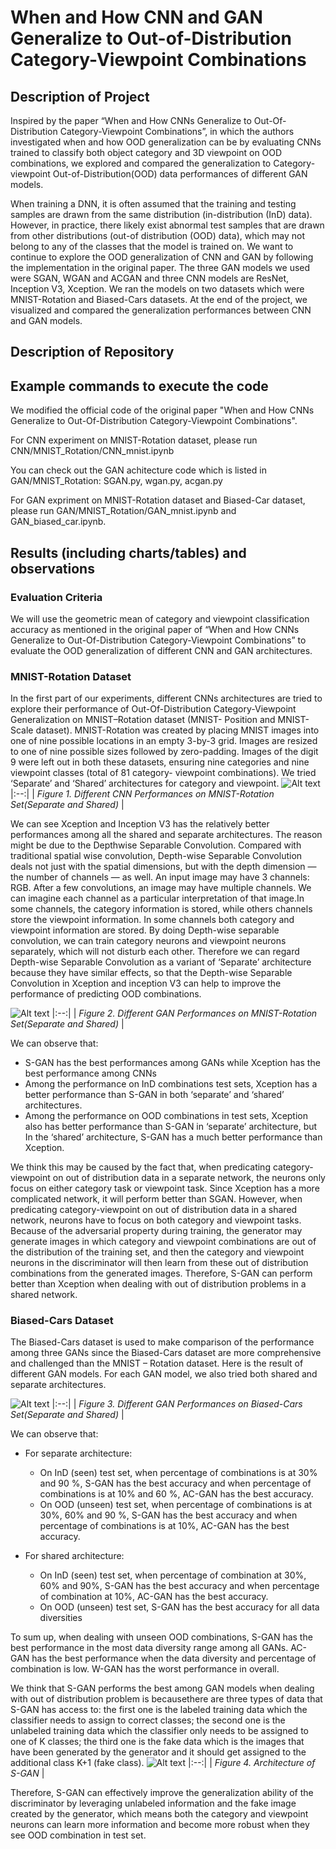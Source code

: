 # When and How CNN and GAN Generalize to Out-of-Distribution Category-Viewpoint Combinations

## Description of Project
Inspired by the paper “When and How CNNs Generalize to Out-Of-Distribution Category-Viewpoint Combinations”, in which the authors investigated when and how OOD generalization can be by evaluating CNNs trained to classify both object category and 3D viewpoint on OOD combinations, we explored and compared the generalization to Category-viewpoint Out-of-Distribution(OOD) data performances of different GAN models. 

When training a DNN, it is often assumed that the training and testing samples are drawn from the same distribution (in-distribution (InD) data). However, in practice, there likely exist abnormal test samples that are drawn from other distributions (out-of distribution (OOD) data), which may not belong to any of the classes that the model is trained on. We want to continue to explore the OOD generalization of CNN and GAN by following the implementation in the original paper. The three GAN models we used were SGAN, WGAN and ACGAN and three CNN models are ResNet, Inception V3, Xception. We ran the models on two datasets which were MNIST-Rotation and Biased-Cars datasets. At the end of the project, we visualized and compared the generalization performances between CNN and GAN models.

## Description of Repository




## Example commands to execute the code 

We modified the official code of the original paper "When and How CNNs Generalize to Out-Of-Distribution Category-Viewpoint Combinations".

For CNN experiment on MNIST-Rotation dataset, please run CNN/MNIST_Rotation/CNN_mnist.ipynb

You can check out the GAN achitecture code which is listed in GAN/MNIST_Rotation: SGAN.py, wgan.py, acgan.py

For GAN expriment on MNIST-Rotation dataset and Biased-Car dataset, please run GAN/MNIST_Rotation/GAN_mnist.ipynb and GAN_biased_car.ipynb.


## Results (including charts/tables) and observations  
### Evaluation Criteria
We will use the geometric mean of category and viewpoint classification accuracy as mentioned in the original paper of “When and How CNNs Generalize to Out-Of-Distribution Category-Viewpoint Combinations” to evaluate the OOD generalization of different CNN and GAN architectures.

### MNIST-Rotation Dataset
In the first part of our experiments, different CNNs architectures are tried to explore their performance of Out-Of-Distribution Category-Viewpoint Generalization on MNIST–Rotation dataset (MNIST- Position and MNIST-Scale dataset). MNIST-Rotation was created by placing MNIST images into one of nine possible locations in an empty 3-by-3 grid. Images are resized to one of nine possible sizes followed by zero-padding. Images of the digit 9 were left out in both these datasets, ensuring nine categories and nine viewpoint classes (total of 81 category- viewpoint combinations). We tried ‘Separate’ and ‘Shared’ architectures for category and viewpoint. 
![Alt text](/Diagrams/2.png?raw=true)
|:--:| 
| *Figure 1. Different CNN Performances on MNIST-Rotation Set(Separate and Shared)* |


We can see Xception and Inception V3 has the relatively better performances among all the shared and separate architectures. The reason might be due to the Depthwise Separable Convolution. Compared with traditional spatial wise convolution, Depth-wise Separable Convolution deals not just with the spatial dimensions, but with the depth dimension — the number of channels — as well. An input image may have 3 channels: RGB. After a few convolutions, an image may have multiple channels. We can imagine each channel as a particular interpretation of that image.In some channels, the category information is stored, while others channels store the viewpoint information. In some channels both category and viewpoint information are stored. By doing Depth-wise separable convolution, we can train category neurons and viewpoint neurons separately, which will not disturb each other. Therefore we can regard Depth-wise Separable Convolution as a variant of ‘Separate’ architecture because they have similar effects, so that the Depth-wise Separable Convolution in Xception and inception V3 can help to improve the performance of predicting OOD combinations.

![Alt text](/Diagrams/1.png?raw=true)
|:--:| 
| *Figure 2. Different GAN Performances on MNIST-Rotation Set(Separate and Shared)* |

We can observe that: 
- S-GAN has the best performances among GANs while Xception has the best performance among CNNs
- Among the performance on InD combinations test sets, Xception has a better performance than S-GAN in both ‘separate’ and ‘shared’ architectures.
- Among the performance on OOD combinations in test sets, Xception also has better performance than S-GAN in ‘separate’ architecture, but In the ‘shared’ architecture, S-GAN has a much better performance than Xception.

We think this may be caused by the fact that, when predicating category-viewpoint on out of distribution data in a separate network, the neurons only focus on either category task or viewpoint task. Since Xception has a more complicated network, it will perform better than SGAN. 
However, when predicating category-viewpoint on out of distribution data in a shared network, neurons have to focus on both category and viewpoint tasks. Because of the adversarial property during training, the generator may generate images in which category and viewpoint combinations are out of the distribution of the training set, and then the category and viewpoint neurons in the discriminator will then learn from these out of distribution combinations from the generated images. Therefore, S-GAN can perform better than Xception when dealing with out of distribution problems in a shared network.

### Biased-Cars Dataset
The Biased-Cars dataset is used to make comparison of the performance among three GANs since the Biased-Cars dataset are more comprehensive and challenged than the MNIST – Rotation dataset. Here is the result of different GAN models. For each GAN model, we also tried both shared and separate architectures.

![Alt text](/Diagrams/4.png?raw=true)
|:--:| 
| *Figure 3. Different GAN Performances on Biased-Cars Set(Separate and Shared)* |

We can observe that:
- For separate architecture:
    - On InD (seen) test set, when percentage of combinations is at 30% and 90 %, S-GAN has the best accuracy and when percentage of combinations is at 10% and 60 %, AC-GAN has the best accuracy.
    - On OOD (unseen) test set, when percentage of combinations is at 30%, 60% and 90 %, S-GAN has the best accuracy and when percentage of combinations is at 10%, AC-GAN has the best accuracy.

- For shared architecture:
    - On InD (seen) test set, when percentage of combination at 30%, 60% and 90%, S-GAN has the best accuracy and when percentage of combination at 10%, AC-GAN has the best accuracy.
    - On OOD (unseen) test set, S-GAN has the best accuracy for all data diversities

To sum up, when dealing with unseen OOD combinations, S-GAN has the best performance in the most data diversity range among all GANs. AC-GAN has the best performance when the data diversity and percentage of combination is low. W-GAN has the worst performance in overall.

We think that S-GAN performs the best among GAN models when dealing with out of distribution problem is becausethere are three types of data that S-GAN has access to: the first one is the labeled training data which the classifier needs to assign to correct classes; the second one is the unlabeled training data which the classifier only needs to be assigned to one of K classes; the third one is the fake data which is the images that have been generated by the generator and it should get assigned to the additional class K+1 (fake class). 
![Alt text](/Diagrams/5.png?raw=true)
|:--:| 
| *Figure 4. Architecture of S-GAN* |

Therefore, S-GAN can effectively improve the generalization ability of the discriminator by leveraging unlabeled information and the fake image created by the generator, which means both the category and viewpoint neurons can learn more information and become more robust when they see OOD combination in test set.




